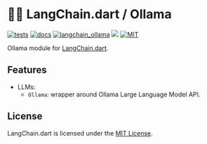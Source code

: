 # 🦜️🔗 LangChain.dart / Ollama

[![tests](https://img.shields.io/github/actions/workflow/status/davidmigloz/langchain_dart/test.yaml?logo=github&label=tests)](https://github.com/davidmigloz/langchain_dart/actions/workflows/test.yaml)
[![docs](https://img.shields.io/github/actions/workflow/status/davidmigloz/langchain_dart/pages%2Fpages-build-deployment?logo=github&label=docs)](https://github.com/davidmigloz/langchain_dart/actions/workflows/pages/pages-build-deployment)
[![langchain_ollama](https://img.shields.io/pub/v/langchain_ollam.svg)](https://pub.dev/packages/langchain_ollama)
[![](https://dcbadge.vercel.app/api/server/x4qbhqecVR?style=flat)](https://discord.gg/x4qbhqecVR)
[![MIT](https://img.shields.io/badge/license-MIT-purple.svg)](https://github.com/davidmigloz/langchain_dart/blob/main/LICENSE)

Ollama module for [LangChain.dart](https://github.com/davidmigloz/langchain_dart).

## Features

- LLMs:
  * `Ollama`: wrapper around Ollama Large Language Model API.

## License

LangChain.dart is licensed under the
[MIT License](https://github.com/davidmigloz/langchain_dart/blob/main/LICENSE).

